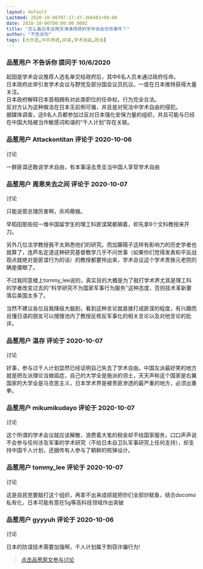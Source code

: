 ```yaml
---
layout: default
Lastmod: 2020-10-06T07:17:47.366401+00:00
date: 2020-10-06T00:00:00.000Z
title: "怎么看日本这两天沸沸扬扬的学术协会任命事件？"
author: "不告诉你"
tags: [大外宣,中共渗透,间谍,学术自由,政治]
---
```



### 品葱用户 **不告诉你** 提问于 10/6/2020
    
起因是学术会议推荐人选名单交给政府后，其中6名人员未通过政府任命。  
日本政府此举引发学术会议与野党及部分国会议员抗议。一度在日本推特获得大量关注。  
日本政府解释日本首相拥有对此类职位的任命权，行为完全合法。  
反对方认为这种做法在日本无前例可循，并且是对宪法中学术自由的侵犯。  
据媒体调查，这6名人员都参加过反对日本强化安保力量的组织，并且可能与已经在中国大陆被当作敏感词和谐的“千人计划”存在关联。
    
                

### 品葱用户 **Attackontitan** 评论于 2020-10-06
讨论

        
一群匪谍还敢说学术自由，有本事滚去贵支当中国人享受学术自由
        
                

### 品葱用户 **周恩夹去之间** 评论于 2020-10-07
讨论

        
只能说菅总理厉害啊，杀鸡儆猴。  
  
早稻田那些招一堆中国留学生的理工科匪谍窝都搁着，却先拿6个文科教授来开刀。  
  
另外几位法学教授我不太熟悉他们的研究。而加藤陽子这样有影响力的历史学者也就算了，连芦名定道这种研究基督教学几乎不问世事（如果你们觉得发表和平反战观点就绝对是匪谍行为的话）的教授都要拎出来，学术会议这个学术贵族元老院的确是傻眼了。   
  
不过我同意楼上tommy\_lee说的，真实目的大概是为了敲打学术界尤其是理工科的学者改变过去的‘’科学研究不为国家军事行为服务‘’这种态度，否则技术革新要落后美国太多了。  
  
当然不建议各位自我降级大脑到，看到这种言论就直接打成匪谍的程度，有兴趣而且懂日语的朋友可以搜搜池内了教授反核反军事化的相关言论以及对他言论的批评。
        
                

### 品葱用户 **温存** 评论于 2020-10-07
讨论

        
好事，参与过千人计划显然已经证明自己失去了学术自由。中国左派最好笑的地方就是把左派理论当做癌症，自己的大学全是施派的领土，天天声称这个国家是右翼国家的大学全是马克思主义，日本学术界是被贵匪渗透的最严重的地方，必须出重拳。
        
                

### 品葱用户 **mikumikudayo** 评论于 2020-10-07
讨论

        
这个所谓的学术会议就应该解散，浪费着大笔的税金却不给国家服务，口口声声说不会参与任何涉及军事的学术研究（不给日本自卫队军事研究上任何支持），却支持中国千人计划，还据传有人参与了朝鲜的核弹设计。
        
                

### 品葱用户 **tommy_lee** 评论于 2020-10-07
讨论

        
这是自民党要敲打这个组织，再拿不出来成绩就把你们全部炒鱿鱼，结合docomo私有化，日本可能有意在5g等高科技领域作出突破
        
                

### 品葱用户 **gyyyuh** 评论于 2020-10-06
讨论

        
日本的防谍技术需要加强啊，千人计划属于剽窃诈骗行为!
        
                





> [点击品葱原文参与讨论](https://pincong.rocks/question/31834)

